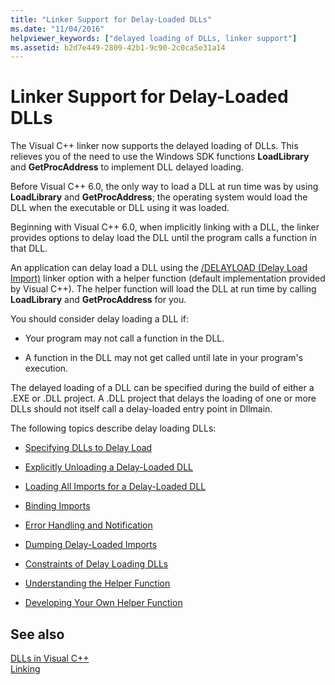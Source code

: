 ```yaml
---
title: "Linker Support for Delay-Loaded DLLs"
ms.date: "11/04/2016"
helpviewer_keywords: ["delayed loading of DLLs, linker support"]
ms.assetid: b2d7e449-2809-42b1-9c90-2c0ca5e31a14
---
```

# Linker Support for Delay-Loaded DLLs

The Visual C++ linker now supports the delayed loading of DLLs. This relieves you of the need to use the Windows SDK functions **LoadLibrary** and **GetProcAddress** to implement DLL delayed loading.

Before Visual C++ 6.0, the only way to load a DLL at run time was by using **LoadLibrary** and **GetProcAddress**; the operating system would load the DLL when the executable or DLL using it was loaded.

Beginning with Visual C++ 6.0, when implicitly linking with a DLL, the linker provides options to delay load the DLL until the program calls a function in that DLL.

An application can delay load a DLL using the [/DELAYLOAD (Delay Load Import)](../../build/reference/delayload-delay-load-import.md) linker option with a helper function (default implementation provided by Visual C++). The helper function will load the DLL at run time by calling **LoadLibrary** and **GetProcAddress** for you.

You should consider delay loading a DLL if:

- Your program may not call a function in the DLL.

- A function in the DLL may not get called until late in your program's execution.

The delayed loading of a DLL can be specified during the build of either a .EXE or .DLL project. A .DLL project that delays the loading of one or more DLLs should not itself call a delay-loaded entry point in Dllmain.

The following topics describe delay loading DLLs:

- [Specifying DLLs to Delay Load](../../build/reference/specifying-dlls-to-delay-load.md)

- [Explicitly Unloading a Delay-Loaded DLL](../../build/reference/explicitly-unloading-a-delay-loaded-dll.md)

- [Loading All Imports for a Delay-Loaded DLL](../../build/reference/loading-all-imports-for-a-delay-loaded-dll.md)

- [Binding Imports](../../build/reference/binding-imports.md)

- [Error Handling and Notification](../../build/reference/error-handling-and-notification.md)

- [Dumping Delay-Loaded Imports](../../build/reference/dumping-delay-loaded-imports.md)

- [Constraints of Delay Loading DLLs](../../build/reference/constraints-of-delay-loading-dlls.md)

- [Understanding the Helper Function](understanding-the-helper-function.md)

- [Developing Your Own Helper Function](../../build/reference/developing-your-own-helper-function.md)

## See also

[DLLs in Visual C++](../../build/dlls-in-visual-cpp.md)<br/>
[Linking](../../build/reference/linking.md)
